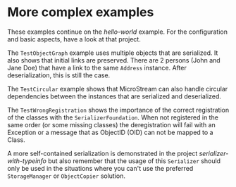 # More complex examples

These examples continue on the _hello-world_ example. For the configuration and basic aspects, have a look at that project.

The `TestObjectGraph` example uses multiple objects that are serialized.  It also shows that initial links are preserved. There are 2 persons (John and Jane Doe) that have a link to the same `Address` instance. After deserialization, this is still the case.

The `TestCircular` example shows that MicroStream can also handle circular dependencies between the instances that are serialized and deserialized.

The `TestWrongRegistration` shows the importance of the correct registration of the classes with the `SerializerFoundation`.  When not registered in the same order (or some missing classes) the deregistration will fail with an Exception or a message that as ObjectID (OID) can not be mapped to a Class.

A more self-contained serialization is demonstrated in the project _serializer-with-typeinfo_ but also remember that the usage of this `Serializer` should only be used in the situations where you can't use the preferred `StorageManager` or `ObjectCopier` solution. 